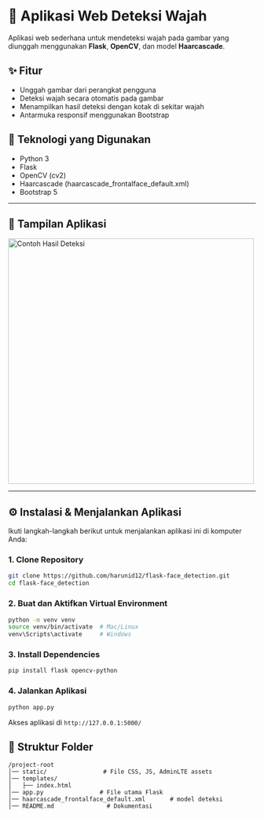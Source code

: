 # 🧠 Aplikasi Web Deteksi Wajah

Aplikasi web sederhana untuk mendeteksi wajah pada gambar yang diunggah menggunakan **Flask**, **OpenCV**, dan model **Haarcascade**.

## ✨ Fitur

- Unggah gambar dari perangkat pengguna
- Deteksi wajah secara otomatis pada gambar
- Menampilkan hasil deteksi dengan kotak di sekitar wajah
- Antarmuka responsif menggunakan Bootstrap

## 🧰 Teknologi yang Digunakan

- Python 3
- Flask
- OpenCV (cv2)
- Haarcascade (haarcascade_frontalface_default.xml)
- Bootstrap 5

---

## 📸 Tampilan Aplikasi

<img src="static/example_result.jpg" alt="Contoh Hasil Deteksi" width="500"/>

---

## ⚙️ Instalasi & Menjalankan Aplikasi

Ikuti langkah-langkah berikut untuk menjalankan aplikasi ini di komputer Anda:

### 1. Clone Repository

```bash
git clone https://github.com/harunid12/flask-face_detection.git
cd flask-face_detection
```

### 2. Buat dan Aktifkan Virtual Environment

```sh
python -m venv venv
source venv/bin/activate  # Mac/Linux
venv\Scripts\activate     # Windows
```

### 3. Install Dependencies

```sh
pip install flask opencv-python
```

### 4. Jalankan Aplikasi

```sh
python app.py
```

Akses aplikasi di `http://127.0.0.1:5000/`

## 📂 Struktur Folder

```
/project-root
│── static/                # File CSS, JS, AdminLTE assets
│── templates/
│   ├── index.html
│── app.py                # File utama Flask
│── haarcascade_frontalface_default.xml       # model deteksi
│── README.md               # Dokumentasi
```

